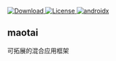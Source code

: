 [ ![Download](https://api.bintray.com/packages/hglf/maven/maotai/images/download.svg) ](https://bintray.com/hglf/maven/maotai/_latestVersion)[![License](https://img.shields.io/badge/License-Apache%202.0-blue.svg)](https://opensource.org/licenses/Apache-2.0)[ ![androidx](https://img.shields.io/badge/androidx-ok-green.svg)](https://bintray.com/hglf/maven/maotai/_latestVersion)

maotai
------

可拓展的混合应用框架
